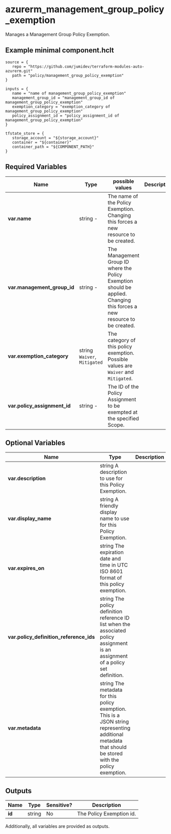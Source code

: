 # azurerm_management_group_policy_exemption

Manages a Management Group Policy Exemption.

## Example minimal component.hclt

```hcl
source = {
   repo = "https://github.com/jumidev/terraform-modules-auto-azurerm.git" 
   path = "policy/management_group_policy_exemption" 
}

inputs = {
   name = "name of management_group_policy_exemption" 
   management_group_id = "management_group_id of management_group_policy_exemption" 
   exemption_category = "exemption_category of management_group_policy_exemption" 
   policy_assignment_id = "policy_assignment_id of management_group_policy_exemption" 
}

tfstate_store = {
   storage_account = "${storage_account}" 
   container = "${container}" 
   container_path = "${COMPONENT_PATH}" 
}

```

## Required Variables

| Name | Type |  possible values |  Description |
| ---- | --------- |  ----------- | ----------- |
| **var.name** | string  -  |  The name of the Policy Exemption. Changing this forces a new resource to be created. | 
| **var.management_group_id** | string  -  |  The Management Group ID where the Policy Exemption should be applied. Changing this forces a new resource to be created. | 
| **var.exemption_category** | string  `Waiver`, `Mitigated`  |  The category of this policy exemption. Possible values are `Waiver` and `Mitigated`. | 
| **var.policy_assignment_id** | string  -  |  The ID of the Policy Assignment to be exempted at the specified Scope. | 

## Optional Variables

| Name | Type |  Description |
| ---- | --------- |  ----------- |
| **var.description** | string  A description to use for this Policy Exemption. | 
| **var.display_name** | string  A friendly display name to use for this Policy Exemption. | 
| **var.expires_on** | string  The expiration date and time in UTC ISO 8601 format of this policy exemption. | 
| **var.policy_definition_reference_ids** | string  The policy definition reference ID list when the associated policy assignment is an assignment of a policy set definition. | 
| **var.metadata** | string  The metadata for this policy exemption. This is a JSON string representing additional metadata that should be stored with the policy exemption. | 



## Outputs

| Name | Type | Sensitive? | Description |
| ---- | ---- | --------- | --------- |
| **id** | string | No  | The Policy Exemption id. | 

Additionally, all variables are provided as outputs.
